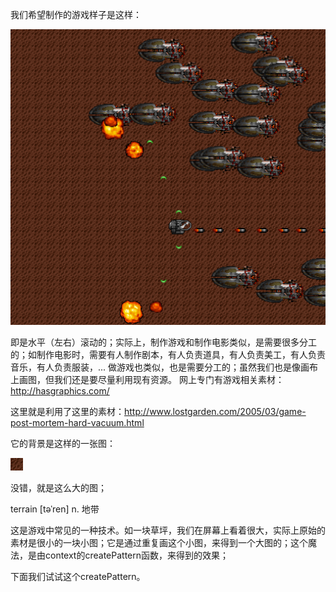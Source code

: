 我们希望制作的游戏样子是这样：

![](screenshot.png)

即是水平（左右）滚动的；实际上，制作游戏和制作电影类似，是需要很多分工的；如制作电影时，需要有人制作剧本，有人负责道具，有人负责美工，有人负责音乐，有人负责服装，...
做游戏也类似，也是需要分工的；虽然我们也是像画布上画图，但我们还是要尽量利用现有资源。
网上专门有游戏相关素材：
http://hasgraphics.com/

这里就是利用了这里的素材：http://www.lostgarden.com/2005/03/game-post-mortem-hard-vacuum.html

它的背景是这样的一张图：

![](terrain.png)

没错，就是这么大的图；

terrain [təˈren] n. 地带

这是游戏中常见的一种技术。如一块草坪，我们在屏幕上看着很大，实际上原始的素材是很小的一块小图；它是通过重复画这个小图，来得到一个大图的；这个魔法，是由context的createPattern函数，来得到的效果；

下面我们试试这个createPattern。

